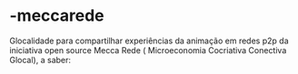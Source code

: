 -meccarede
==========

Glocalidade para compartilhar experiências da animação em redes p2p da iniciativa open source Mecca Rede ( Microeconomia Cocriativa Conectiva Glocal), a saber:
